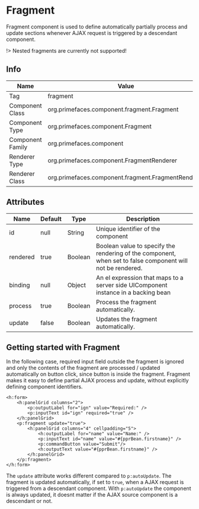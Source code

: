 # Fragment

Fragment component is used to define automatically partially process and update sections whenever
AJAX request is triggered by a descendant component.

!> Nested fragments are currently not supported!

## Info

| Name | Value |
| --- | --- |
| Tag | fragment
| Component Class | org.primefaces.component.fragment.Fragment
| Component Type | org.primefaces.component.Fragment
| Component Family | org.primefaces.component |
| Renderer Type | org.primefaces.component.FragmentRenderer
| Renderer Class | org.primefaces.component.fragment.FragmentRenderer

## Attributes

| Name | Default | Type | Description |
| --- | --- | --- | --- |
| id | null | String | Unique identifier of the component
| rendered | true | Boolean | Boolean value to specify the rendering of the component, when set to false component will not be rendered.
| binding | null | Object | An el expression that maps to a server side UIComponent instance in a backing bean
| process | true | Boolean | Process the fragment automatically.
| update | false | Boolean | Updates the fragment automatically.

## Getting started with Fragment
In the following case, required input field outside the fragment is ignored and only the contents of
the fragment are processed / updated automatically on button click, since button is inside the fragment.
Fragment makes it easy to define partial AJAX process and update, without explicitly defining component identifiers.

```xhtml
<h:form>
    <h:panelGrid columns="2">
        <p:outputLabel for="ign" value="Required:" />
        <p:inputText id="ign" required="true" />
    </h:panelGrid>
    <p:fragment update="true">
        <h:panelGrid columns="4" cellpadding="5">
            <h:outputLabel for="name" value="Name:" />
            <p:inputText id="name" value="#{pprBean.firstname}" />
            <p:commandButton value="Submit"/>
            <h:outputText value="#{pprBean.firstname}" />
        </h:panelGrid>
    </p:fragment>
</h:form>
```

The `update` attribute works different compared to `p:autoUpdate`.
The fragment is updated automatically, if set to `true`, when a AJAX request is triggered from a descendant component.
With `p:autoUpdate` the component is always updated, it doesnt matter if the AJAX source component is a descendant or not.